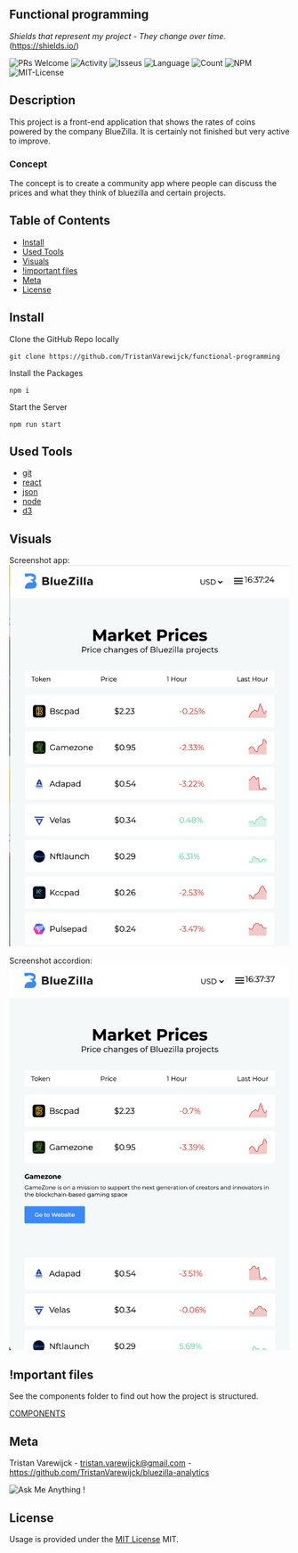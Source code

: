 ## Functional programming

_Shields that represent my project - They change over time._ (https://shields.io/)

![PRs Welcome](https://img.shields.io/badge/PRs-welcome-brightgreen.svg?style=flat-square) ![Activity](https://img.shields.io/github/last-commit/TristanVarewijck/functional-programming) ![Isseus](https://img.shields.io/github/issues/TristanVarewijck/functional-programming) ![Language](https://img.shields.io/github/languages/top/TristanVarewijck/functional-programming) ![Count](https://img.shields.io/github/languages/count/TristanVarewijck/functional-programming?color=#a55eea) ![NPM](https://img.shields.io/npm/v/npm) ![MIT-License](https://img.shields.io/apm/l/vim-mode)

## Description
This project is a front-end application that shows the rates of coins powered by the company BlueZilla. It is certainly not finished but very active to improve.

### Concept
The concept is to create a community app where people can discuss the prices and what they think of bluezilla and certain projects.

## Table of Contents

- [Install](#install)
- [Used Tools](#used-tools)
- [Visuals](#visuals)
- [!important files](#mportant-files)
- [Meta](#meta)
- [License](#license)

## Install

Clone the GitHub Repo locally

```
git clone https://github.com/TristanVarewijck/functional-programming
```

Install the Packages

```
npm i 
```

Start the Server

```
npm run start
```

## Used Tools

- [git](https://git-scm.com/)
- [react](https://reactjs.org/)
- [json](https://www.json.org/json-en.html)
- [node](https://nodejs.org/en/)
- [d3](https://d3js.org/)

## Visuals

Screenshot app: 
![app](./src/images/screen-shot-app.png)

Screenshot accordion: 
![Accordion](./src/images/screen-shot-accordion.png)

## !mportant files

See the components folder to find out how the project is structured. 

[COMPONENTS](https://github.com/TristanVarewijck/bluezilla-analytics/tree/main/src/components)

## Meta

Tristan Varewijck - tristan.varewijck@gmail.com - https://github.com/TristanVarewijck/bluezilla-analytics

![Ask Me Anything !](https://img.shields.io/badge/Ask%20me-anything-1abc9c.svg)

## License

Usage is provided under the [MIT License](https://github.com/git/git-scm.com/blob/master/MIT-LICENSE.txt) MIT.
